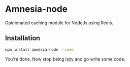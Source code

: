 Amnesia-node
======

Opinionated caching module for NodeJs using Redis.


## Installation
```sh
npm install amnesia-node --save
```

You're done. Now stop being lazy and go write some code.
